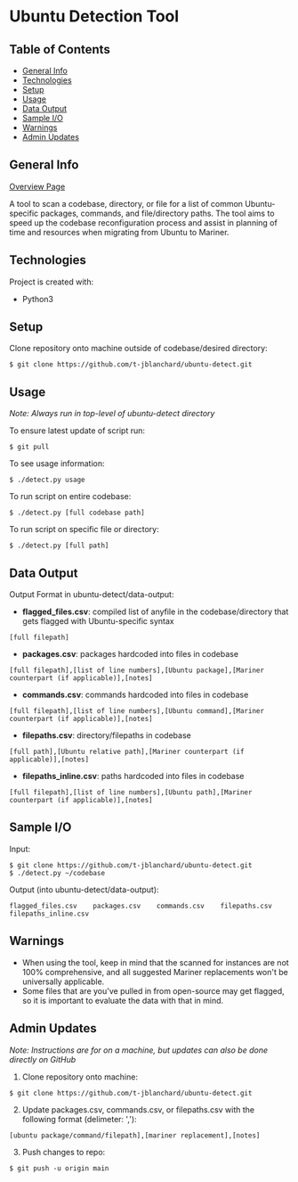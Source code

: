 # Ubuntu Detection Tool

## Table of Contents
* [General Info](#general-info)
* [Technologies](#technologies)
* [Setup](#setup)
* [Usage](#usage)
* [Data Output](#data-output)
* [Sample I/O](#sample-io)
* [Warnings](#warnings)
* [Admin Updates](#admin-updates)

## General Info
[Overview Page](eng.ms/Mariner)  

A tool to scan a codebase, directory, or file for a list of common Ubuntu-specific packages, commands, and file/directory paths. The tool aims to speed up the codebase reconfiguration process and assist in planning of time and resources when migrating from Ubuntu to Mariner.

## Technologies
Project is created with:
* Python3  
	
## Setup
Clone repository onto machine outside of codebase/desired directory:
```
$ git clone https://github.com/t-jblanchard/ubuntu-detect.git
```

## Usage 
_Note: Always run in top-level of ubuntu-detect directory_  

To ensure latest update of script run:
```
$ git pull
```
To see usage information:  
```
$ ./detect.py usage
```
To run script on entire codebase:  
```
$ ./detect.py [full codebase path]
```
To run script on specific file or directory:
```
$ ./detect.py [full path]
```
## Data Output
Output Format in ubuntu-detect/data-output:
* **flagged_files.csv**: compiled list of anyfile in the codebase/directory that gets flagged with Ubuntu-specific syntax 
```
[full filepath]
```
* **packages.csv**: packages hardcoded into files in codebase  
```
[full filepath],[list of line numbers],[Ubuntu package],[Mariner counterpart (if applicable)],[notes]
```
* **commands.csv**: commands hardcoded into files in codebase  
```
[full filepath],[list of line numbers],[Ubuntu command],[Mariner counterpart (if applicable)],[notes]
```
* **filepaths.csv**: directory/filepaths in codebase  
```
[full path],[Ubuntu relative path],[Mariner counterpart (if applicable)],[notes]
```
* **filepaths_inline.csv**: paths hardcoded into files in codebase  
```
[full filepath],[list of line numbers],[Ubuntu path],[Mariner counterpart (if applicable)],[notes]
```

## Sample I/O
Input: 
```
$ git clone https://github.com/t-jblanchard/ubuntu-detect.git
$ ./detect.py ~/codebase
```
Output (into ubuntu-detect/data-output):
```
flagged_files.csv    packages.csv    commands.csv    filepaths.csv    filepaths_inline.csv
```

## Warnings 
* When using the tool, keep in mind that the scanned for instances are not 100% comprehensive, and all suggested Mariner replacements won't be universally applicable. 
* Some files that are you've pulled in from open-source may get flagged, so it is important to evaluate the data with that in mind. 

## Admin Updates
_Note: Instructions are for on a machine, but updates can also be done directly on GitHub_
1. Clone repository onto machine:
```
$ git clone https://github.com/t-jblanchard/ubuntu-detect.git
```
2. Update packages.csv, commands.csv, or filepaths.csv with the following format (delimeter: ','):  
```
[ubuntu package/command/filepath],[mariner replacement],[notes]
```
3. Push changes to repo:
```
$ git push -u origin main
```
